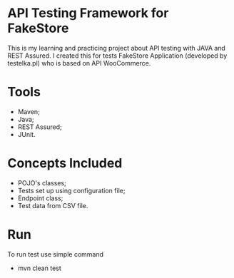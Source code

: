 # API Testing Framework for FakeStore
This is my learning and practicing project about API testing with JAVA and REST Assured.
I created this for tests FakeStore Application (developed by testelka.pl) who is based on API WooCommerce.

# Tools
* Maven;
* Java;
* REST Assured;
* JUnit.

# Concepts Included
* POJO's classes;
* Tests set up using configuration file;
* Endpoint class;
* Test data from CSV file.

# Run
To run test use simple command
* mvn clean test

